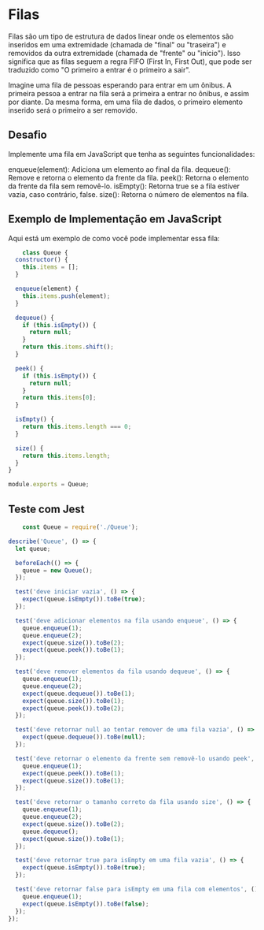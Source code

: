 # Filas
Filas são um tipo de estrutura de dados linear onde os elementos são inseridos em uma extremidade (chamada de "final" ou "traseira") e removidos da outra extremidade (chamada de "frente" ou "início"). Isso significa que as filas seguem a regra FIFO (First In, First Out), que pode ser traduzido como "O primeiro a entrar é o primeiro a sair".

Imagine uma fila de pessoas esperando para entrar em um ônibus. A primeira pessoa a entrar na fila será a primeira a entrar no ônibus, e assim por diante. Da mesma forma, em uma fila de dados, o primeiro elemento inserido será o primeiro a ser removido.

## Desafio
Implemente uma fila em JavaScript que tenha as seguintes funcionalidades:

enqueue(element): Adiciona um elemento ao final da fila.
dequeue(): Remove e retorna o elemento da frente da fila.
peek(): Retorna o elemento da frente da fila sem removê-lo.
isEmpty(): Retorna true se a fila estiver vazia, caso contrário, false.
size(): Retorna o número de elementos na fila.

## Exemplo de Implementação em JavaScript
Aqui está um exemplo de como você pode implementar essa fila:

```JavaScript
    class Queue {
  constructor() {
    this.items = [];
  }

  enqueue(element) {
    this.items.push(element);
  }

  dequeue() {
    if (this.isEmpty()) {
      return null;
    }
    return this.items.shift();
  }

  peek() {
    if (this.isEmpty()) {
      return null;
    }
    return this.items[0];
  }

  isEmpty() {
    return this.items.length === 0;
  }

  size() {
    return this.items.length;
  }
}

module.exports = Queue;

```

## Teste com Jest

```JavaScript
    const Queue = require('./Queue');

describe('Queue', () => {
  let queue;

  beforeEach(() => {
    queue = new Queue();
  });

  test('deve iniciar vazia', () => {
    expect(queue.isEmpty()).toBe(true);
  });

  test('deve adicionar elementos na fila usando enqueue', () => {
    queue.enqueue(1);
    queue.enqueue(2);
    expect(queue.size()).toBe(2);
    expect(queue.peek()).toBe(1);
  });

  test('deve remover elementos da fila usando dequeue', () => {
    queue.enqueue(1);
    queue.enqueue(2);
    expect(queue.dequeue()).toBe(1);
    expect(queue.size()).toBe(1);
    expect(queue.peek()).toBe(2);
  });

  test('deve retornar null ao tentar remover de uma fila vazia', () => {
    expect(queue.dequeue()).toBe(null);
  });

  test('deve retornar o elemento da frente sem removê-lo usando peek', () => {
    queue.enqueue(1);
    expect(queue.peek()).toBe(1);
    expect(queue.size()).toBe(1);
  });

  test('deve retornar o tamanho correto da fila usando size', () => {
    queue.enqueue(1);
    queue.enqueue(2);
    expect(queue.size()).toBe(2);
    queue.dequeue();
    expect(queue.size()).toBe(1);
  });

  test('deve retornar true para isEmpty em uma fila vazia', () => {
    expect(queue.isEmpty()).toBe(true);
  });

  test('deve retornar false para isEmpty em uma fila com elementos', () => {
    queue.enqueue(1);
    expect(queue.isEmpty()).toBe(false);
  });
});

```